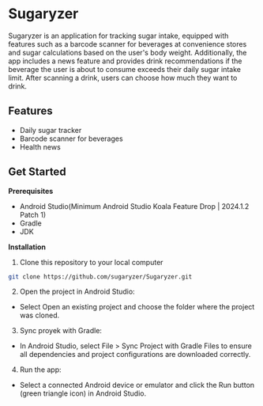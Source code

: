 # Sugaryzer
Sugaryzer is an application for tracking sugar intake, equipped with features such as a barcode scanner for beverages at convenience stores and sugar calculations based on the user's body weight. Additionally, the app includes a news feature and provides drink recommendations if the beverage the user is about to consume exceeds their daily sugar intake limit. After scanning a drink, users can choose how much they want to drink.

## Features
- Daily sugar tracker
- Barcode scanner for beverages
- Health news  

## Get Started
**Prerequisites**
- Android Studio(Minimum Android Studio Koala Feature Drop | 2024.1.2 Patch 1)
- Gradle
- JDK

**Installation**
1. Clone this repository to your local computer
```bash
git clone https://github.com/sugaryzer/Sugaryzer.git
```
2. Open the project in Android Studio:
- Select Open an existing project and choose the folder where the project was cloned.
3. Sync proyek with Gradle:
- In Android Studio, select File > Sync Project with Gradle Files to ensure all dependencies and project configurations are downloaded correctly.
4. Run the app:
- Select a connected Android device or emulator and click the Run button (green triangle icon) in Android Studio.
 
